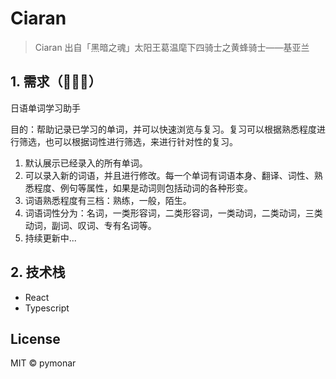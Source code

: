 # Ciaran

> Ciaran 出自「黑暗之魂」太阳王葛温麾下四骑士之黄蜂骑士——基亚兰

## 1. 需求（🚧🚧🚧）

日语单词学习助手

目的：帮助记录已学习的单词，并可以快速浏览与复习。复习可以根据熟悉程度进行筛选，也可以根据词性进行筛选，来进行针对性的复习。

1. 默认展示已经录入的所有单词。
2. 可以录入新的词语，并且进行修改。每一个单词有词语本身、翻译、词性、熟悉程度、例句等属性，如果是动词则包括动词的各种形变。
3. 词语熟悉程度有三档：熟练，一般，陌生。
4. 词语词性分为：名词，一类形容词，二类形容词，一类动词，二类动词，三类动词，副词、叹词、专有名词等。
5. 持续更新中...

## 2. 技术栈

- React
- Typescript

## License

MIT &copy; pymonar
